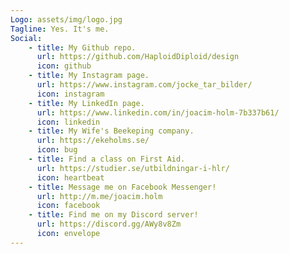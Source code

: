 ```yaml
---
Logo: assets/img/logo.jpg
Tagline: Yes. It's me.
Social:
    - title: My Github repo.
      url: https://github.com/HaploidDiploid/design
      icon: github
    - title: My Instagram page.
      url: https://www.instagram.com/jocke_tar_bilder/
      icon: instagram
    - title: My LinkedIn page.
      url: https://www.linkedin.com/in/joacim-holm-7b337b61/
      icon: linkedin    
    - title: My Wife's Beekeping company.
      url: https://ekeholms.se/
      icon: bug
    - title: Find a class on First Aid.
      url: https://studier.se/utbildningar-i-hlr/
      icon: heartbeat
    - title: Message me on Facebook Messenger!
      url: http://m.me/joacim.holm
      icon: facebook
    - title: Find me on my Discord server!
      url: https://discord.gg/AWy8v8Zm
      icon: envelope
---
```

